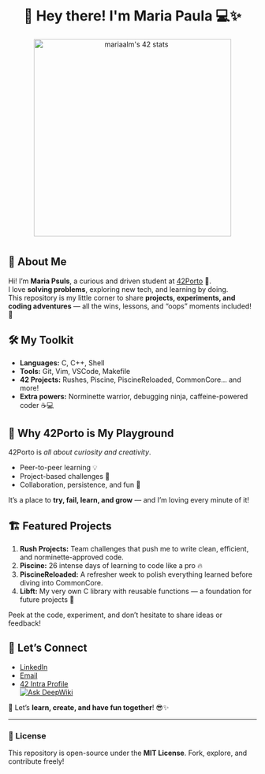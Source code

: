 <h1 align="center">💖 Hey there! I'm Maria Paula 💻✨</h1>

<p align="center">
  <img height="400" src="https://badge.mediaplus.ma/landscapes/mariaalm?1337Badge=off&UM6P=off" alt="mariaalm's 42 stats" />
</p>

<h1 align="center"></h1>

## 🌸 About Me
Hi! I’m **Maria Psuls**, a curious and driven student at [42Porto](https://www.42porto.com/) 🌟.  
I love **solving problems**, exploring new tech, and learning by doing.  
This repository is my little corner to share **projects, experiments, and coding adventures** — all the wins, lessons, and “oops” moments included! 💖  

## 🛠️ My Toolkit
- **Languages:** C, C++, Shell  
- **Tools:** Git, Vim, VSCode, Makefile  
- **42 Projects:** Rushes, Piscine, PiscineReloaded, CommonCore… and more!  
- **Extra powers:** Norminette warrior, debugging ninja, caffeine-powered coder ☕💻  

## 🌟 Why 42Porto is My Playground
42Porto is *all about curiosity and creativity*.  
- Peer-to-peer learning 💡  
- Project-based challenges 🚀  
- Collaboration, persistence, and fun 💖  

It’s a place to **try, fail, learn, and grow** — and I’m loving every minute of it!  

## 🏗️ Featured Projects
1. **Rush Projects:** Team challenges that push me to write clean, efficient, and norminette-approved code.  
2. **Piscine:** 26 intense days of learning to code like a pro 🔥  
3. **PiscineReloaded:** A refresher week to polish everything learned before diving into CommonCore.  
4. **Libft:** My very own C library with reusable functions — a foundation for future projects 💖  

Peek at the code, experiment, and don’t hesitate to share ideas or feedback!  

## 📱 Let’s Connect
- [LinkedIn](https://www.linkedin.com/in/yourprofile)  
- [Email](mailto:empty)  
- [42 Intra Profile](https://profile.intra.42.fr/users/mariaalm)  
<a href="https://deepwiki.com/tdanielsousa/42School"><img src="https://deepwiki.com/badge.svg" alt="Ask DeepWiki"></a>  

💖 Let’s **learn, create, and have fun together**! 😎✨  

---

### 📝 License
This repository is open-source under the **MIT License**. Fork, explore, and contribute freely!
